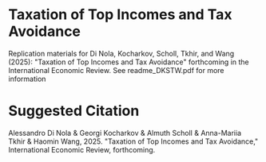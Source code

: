# Taxation of Top Incomes and Tax Avoidance
Replication materials for Di Nola, Kocharkov, Scholl, Tkhir, and Wang (2025): "Taxation of Top Incomes and Tax Avoidance" forthcoming in the International Economic Review. See readme_DKSTW.pdf for more information

# Suggested Citation
Alessandro Di Nola & Georgi Kocharkov & Almuth Scholl & Anna-Mariia Tkhir & Haomin Wang, 2025. "Taxation of Top Incomes and Tax Avoidance," International Economic Review, forthcoming. 
